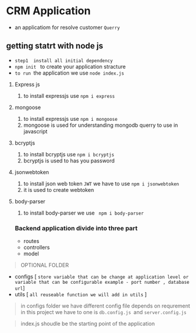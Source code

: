 # CRM Application

- an applicatiom  for  resolve customer `Querry`

## getting  statrt  with node js  

- `step1  install all initial dependency`
- `npm init ` to create  your application stracture
- `to run `the application we use `node index.js`


1. Express js
    1. to install expressjs use `npm i express`
   
2. mongoose    
   1. to install expressjs use `npm i mongoose`
   2. mongoose is used for understanding mongodb querry to use in javascript
3. bcryptjs
    1. to install bcryptjs use `npm i bcryptjs`
    2. bcryptjs is used to has you password

4. jsonwebtoken
    1. to install json web token `JWT` we have to use `npm i jsonwebtoken`
    2. it is used to create webtoken
5. body-parser
    1. to install body-parser we use ` npm i body-parser`


    ### Backend application divide into three part
    - routes
    - controllers
    - model

 > OPTIONAL FOLDER
 - configs [ `store variable that can be change at application level or variable that can be configurable example - port number , database url`]
 - utils  [ `all reuseable function we will add in utils` ]

> in configs folder we have different config  file  depends on requrement in this project we have to one is `db.config.js `and `server.config.js`

> index.js shoudle be the starting point of the application
